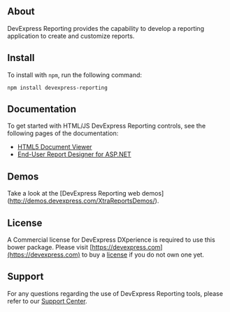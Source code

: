 ## About

DevExpress Reporting provides the capability to develop a reporting application to create and customize reports.

## Install

To install with `npm`, run the following command:

```shell
npm install devexpress-reporting
```

## Documentation

To get started with HTML/JS DevExpress Reporting controls, see the following pages of the documentation:
- [HTML5 Document Viewer](http://documentation.devexpress.com/#XtraReports/CustomDocument17738)
- [End-User Report Designer for ASP.NET](http://documentation.devexpress.com/#XtraReports/CustomDocument17103)

## Demos

Take a look at the [DevExpress Reporting web demos]
(http://demos.devexpress.com/XtraReportsDemos/).

## License

A Commercial license for DevExpress DXperience is required to use this bower package. Please visit [https://devexpress.com](https://devexpress.com) to buy a [license](https://www.devexpress.com/Support/LicensingFAQ.xml) if you do not own one yet. 

## Support

For any questions regarding the use of DevExpress Reporting tools, please refer to our [Support Center](https://www.devexpress.com/Support/Center).